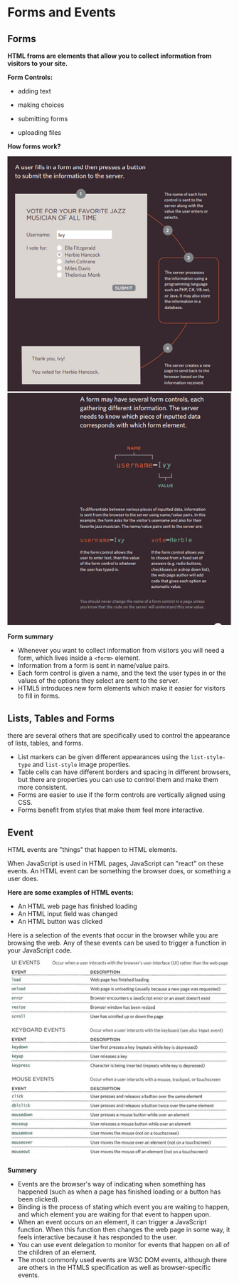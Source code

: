 # Forms and Events

## Forms

**HTML froms are elements that allow you to collect information from visitors to your site.**

**Form Controls:**

* adding text

* making choices

* submitting forms

* uploading files

**How forms work?**

![form](23.png)
![form](24.png)

**Form summary**
* Whenever you want to collect information from
visitors you will need a form, which lives inside a
`<form>` element.
*  Information from a form is sent in name/value pairs.
* Each form control is given a name, and the text the
user types in or the values of the options they select
are sent to the server.
* HTML5 introduces new form elements which make it
easier for visitors to fill in forms.

## Lists, Tables and Forms
there are several others that are specifically used to
control the appearance of lists, tables, and forms.
* List markers can be given different appearances
using the `list-style-type` and `list-style` image
properties.
* Table cells can have different borders and spacing in
different browsers, but there are properties you can
use to control them and make them more consistent.
* Forms are easier to use if the form controls are
vertically aligned using CSS.
* Forms benefit from styles that make them feel more
interactive.

## Event 

HTML events are "things" that happen to HTML elements.

When JavaScript is used in HTML pages, JavaScript can "react" on these events.
An HTML event can be something the browser does, or something a user does.

**Here are some examples of HTML events:**

* An HTML web page has finished loading
* An HTML input field was changed
* An HTML button was clicked

Here is a selection of the events that occur in the browser while you are
browsing the web. Any of these events can be used to trigger a function
in your JavaScript code.
![event](25.png)


**Summery**
* Events are the browser's way of indicating when
something has happened (such as when a page has
finished loading or a button has been clicked).
* Binding is the process of stating which event you are
waiting to happen, and which element you are waiting
for that event to happen upon.
* When an event occurs on an element, it can trigger a
JavaScript function. When this function then changes
the web page in some way, it feels interactive because
it has responded to the user.
* You can use event delegation to monitor for events
that happen on all of the children of an element.
* The most commonly used events are W3C DOM
events, although there are others in the HTMLS
specification as well as browser-specific events. 